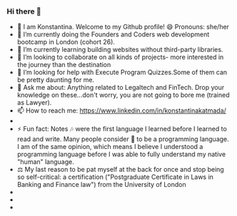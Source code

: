 ### Hi there 👋
- 🤝 I am Konstantina. Welcome to my Github profile! 😄 Pronouns: she/her
- 🔭 I’m currently doing the Founders and Coders web development bootcamp in London (cohort 26).
- 🌱 I’m currently learning building websites without third-party libraries.
- 👯 I’m looking to collaborate on all kinds of projects- more interested in the journey than the destination 
- 🤔 I’m looking for help with Execute Program Quizzes.Some of them can be pretty daunting for me.
- 💬 Ask me about: Anything related to Legaltech and FinTech. Drop your knowledge on these...don't worry, you are not going to bore me (trained as Lawyer).
- 📫 How to reach me: https://www.linkedin.com/in/konstantinakatmada/
- 
- ⚡ Fun fact: Notes 🎶 were the first language I learned before I learned to read and write. Many people consider 🎼 to be a programming language. I am of the same opinion, which means I believe I understood a programming language before I was able to fully understand my native "human" language.
 - ⚖️ My last reason to be pat myself at the back for once and stop being so self-critical: a certification ("Postgraduate Certificate in Laws in Banking and Finance law")	from the University of London
- 
-
-
